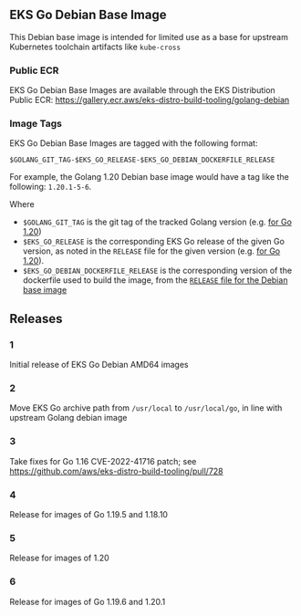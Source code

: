 ## EKS Go Debian Base Image
This Debian base image is intended for limited use as a base for upstream Kubernetes toolchain artifacts like `kube-cross`

### Public ECR
EKS Go Debian Base Images are available through the EKS Distribution Public ECR: https://gallery.ecr.aws/eks-distro-build-tooling/golang-debian

### Image Tags
EKS Go Debian Base Images are tagged with the following format:

`$GOLANG_GIT_TAG-$EKS_GO_RELEASE-$EKS_GO_DEBIAN_DOCKERFILE_RELEASE`

For example, the Golang 1.20 Debian base image would have a tag like the following: `1.20.1-5-6`.

Where 
- `$GOLANG_GIT_TAG` is the git tag of the tracked Golang version (e.g. [for Go 1.20](../../1.20/GIT_TAG))
- `$EKS_GO_RELEASE` is the corresponding EKS Go release of the given Go version, as noted in the `RELEASE` file for the given version (e.g. [for Go 1.20](../../1.20/RELEASE)).
- `$EKS_GO_DEBIAN_DOCKERFILE_RELEASE` is the corresponding version of the dockerfile used to build the image, from the [`RELEASE` file for the Debian base image](./RELEASE)


## Releases
### 1
Initial release of EKS Go Debian AMD64 images

### 2
Move EKS Go archive path from `/usr/local` to `/usr/local/go`, in line with upstream Golang debian image

### 3
Take fixes for Go 1.16 CVE-2022-41716 patch; see https://github.com/aws/eks-distro-build-tooling/pull/728

### 4
Release for images of Go 1.19.5 and 1.18.10

### 5
Release for images of 1.20

### 6
Release for images of Go 1.19.6 and 1.20.1